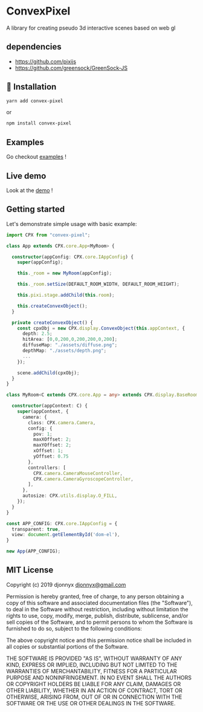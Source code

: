 # ConvexPixel

A library for creating pseudo 3d interactive scenes based on web gl

## dependencies

- <https://github.com/pixijs>
- <https://github.com/greensock/GreenSock-JS>

## 🔧 Installation

```sh
yarn add convex-pixel
```

or

```sh
npm install convex-pixel
```

## Examples

Go checkout [examples](./examples) !

## Live demo

Look at the [demo](http://contents.eugene-grebennikov.pro/cpx/examples/) !

## Getting started

Let's demonstrate simple usage with basic example:

```ts
import CPX from "convex-pixel";

class App extends CPX.core.App<MyRoom> {

  constructor(appConfig: CPX.core.IAppConfig) {
    super(appConfig);

    this._room = new MyRoom(appConfig);

    this._room.setSize(DEFAULT_ROOM_WIDTH, DEFAULT_ROOM_HEIGHT);

    this.pixi.stage.addChild(this.room);

    this.createConvexObject();
  }

  private createConvexObject() {
    const cpxObj = new CPX.display.ConvexObject(this.appContext, {
      depth: 2.5;
      hitArea: [0,0,200,0,200,200,0,200];
      diffuseMap: "./assets/diffuse.png";
      depthMap: "./assets/depth.png";
      ...
    });

    scene.addChild(cpxObj);
  }
}

class MyRoom<C extends CPX.core.App = any> extends CPX.display.BaseRoom<C> {

  constructor(appContext: C) {
    super(appContext, {
      camera: {
        class: CPX.camera.Camera,
        config: {
          pov: 1;
          maxXOffset: 2;
          maxYOffset: 2;
          xOffset: 1;
          yOffset: 0.75
        },
        controllers: [
          CPX.camera.CameraMouseController,
          CPX.camera.CameraGyroscopeController,
        ],
      },
      autosize: CPX.utils.display.O_FILL,
    });
  }
}

const APP_CONFIG: CPX.core.IAppConfig = {
  transparent: true,
  view: document.getElementById('dom-el'),
}

new App(APP_CONFIG);
```

## MIT License

Copyright (c) 2019 djonnyx <djonnyx@gmail.com>

Permission is hereby granted, free of charge, to any person obtaining a copy
of this software and associated documentation files (the "Software"), to deal
in the Software without restriction, including without limitation the rights
to use, copy, modify, merge, publish, distribute, sublicense, and/or sell
copies of the Software, and to permit persons to whom the Software is
furnished to do so, subject to the following conditions:

The above copyright notice and this permission notice shall be included in all
copies or substantial portions of the Software.

THE SOFTWARE IS PROVIDED "AS IS", WITHOUT WARRANTY OF ANY KIND, EXPRESS OR
IMPLIED, INCLUDING BUT NOT LIMITED TO THE WARRANTIES OF MERCHANTABILITY,
FITNESS FOR A PARTICULAR PURPOSE AND NONINFRINGEMENT. IN NO EVENT SHALL THE
AUTHORS OR COPYRIGHT HOLDERS BE LIABLE FOR ANY CLAIM, DAMAGES OR OTHER
LIABILITY, WHETHER IN AN ACTION OF CONTRACT, TORT OR OTHERWISE, ARISING FROM,
OUT OF OR IN CONNECTION WITH THE SOFTWARE OR THE USE OR OTHER DEALINGS IN THE
SOFTWARE.
